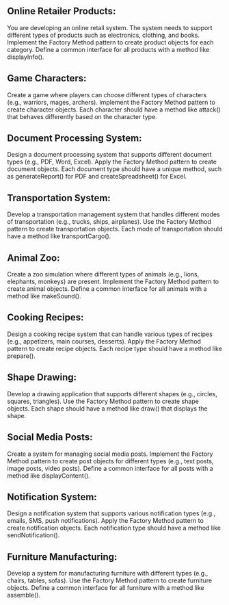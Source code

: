 ## Online Retailer Products:
You are developing an online retail system. The system needs to support different types of products such as electronics, clothing, and books. Implement the Factory Method pattern to create product objects for each category. Define a common interface for all products with a method like displayInfo().

## Game Characters:
Create a game where players can choose different types of characters (e.g., warriors, mages, archers). Implement the Factory Method pattern to create character objects. Each character should have a method like attack() that behaves differently based on the character type.

## Document Processing System:
Design a document processing system that supports different document types (e.g., PDF, Word, Excel). Apply the Factory Method pattern to create document objects. Each document type should have a unique method, such as generateReport() for PDF and createSpreadsheet() for Excel.

## Transportation System:
Develop a transportation management system that handles different modes of transportation (e.g., trucks, ships, airplanes). Use the Factory Method pattern to create transportation objects. Each mode of transportation should have a method like transportCargo().

## Animal Zoo:
Create a zoo simulation where different types of animals (e.g., lions, elephants, monkeys) are present. Implement the Factory Method pattern to create animal objects. Define a common interface for all animals with a method like makeSound().

## Cooking Recipes:
Design a cooking recipe system that can handle various types of recipes (e.g., appetizers, main courses, desserts). Apply the Factory Method pattern to create recipe objects. Each recipe type should have a method like prepare().

## Shape Drawing:
Develop a drawing application that supports different shapes (e.g., circles, squares, triangles). Use the Factory Method pattern to create shape objects. Each shape should have a method like draw() that displays the shape.

## Social Media Posts:
Create a system for managing social media posts. Implement the Factory Method pattern to create post objects for different types (e.g., text posts, image posts, video posts). Define a common interface for all posts with a method like displayContent().

## Notification System:
Design a notification system that supports various notification types (e.g., emails, SMS, push notifications). Apply the Factory Method pattern to create notification objects. Each notification type should have a method like sendNotification().

## Furniture Manufacturing:
Develop a system for manufacturing furniture with different types (e.g., chairs, tables, sofas). Use the Factory Method pattern to create furniture objects. Define a common interface for all furniture with a method like assemble().